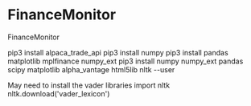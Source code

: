 # FinanceMonitor
FinanceMonitor


pip3 install alpaca_trade_api
pip3 install numpy
pip3 install pandas matplotlib mplfinance numpy_ext
pip3 install numpy numpy_ext pandas scipy matplotlib alpha_vantage html5lib nltk --user


May need to install the vader libraries
import nltk
nltk.download('vader_lexicon')
